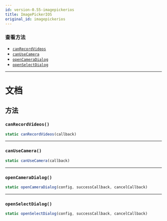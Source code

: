 ```yaml
---
id: version-0.55-imagepickerios
title: ImagePickerIOS
original_id: imagepickerios
---
```


### 查看方法

* [`canRecordVideos`](imagepickerios.md#canrecordvideos)
* [`canUseCamera`](imagepickerios.md#canusecamera)
* [`openCameraDialog`](imagepickerios.md#opencameradialog)
* [`openSelectDialog`](imagepickerios.md#openselectdialog)

---

# 文档

## 方法

### `canRecordVideos()`

```javascript
static canRecordVideos(callback)
```

---

### `canUseCamera()`

```javascript
static canUseCamera(callback)
```

---

### `openCameraDialog()`

```javascript
static openCameraDialog(config, successCallback, cancelCallback)
```

---

### `openSelectDialog()`

```javascript
static openSelectDialog(config, successCallback, cancelCallback)
```

